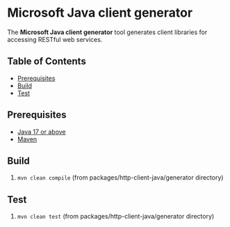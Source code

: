 # Microsoft Java client generator

The **Microsoft Java client generator** tool generates client libraries for accessing RESTful web services.

## Table of Contents

- [Prerequisites](#prerequisites)
- [Build](#build)
- [Test](#test)

## Prerequisites

- [Java 17 or above](https://docs.microsoft.com/java/openjdk/download)
- [Maven](https://maven.apache.org/download.cgi)

## Build

1. `mvn clean compile` (from packages/http-client-java/generator directory)

## Test

1. `mvn clean test` (from packages/http-client-java/generator directory)
